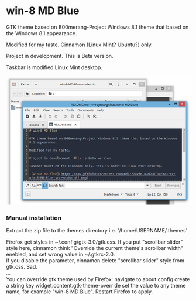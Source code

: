 # win-8 MD Blue

GTK theme based on B00merang-Project Windows 8.1 theme that based on the Windows 8.1 appearance.

Modified for my taste. Cinnamon (Linux Mint? Ubuntu?) only.

Project in development. This is Beta version.

Taskbar is modified Linux Mint desktop.

![win-8-MD-Blue](https://raw.githubusercontent.com/md2222/win-8-MD-Blue/master/win-8-MD-Blue-example-01.png)

### Manual installation

Extract the zip file to the themes directory i.e. '/home/USERNAME/.themes'

Firefox get styles in \~/.config/gtk-3.0/gtk.css. 
If you put "scrollbar slider" style here, cinnamon think "Override the current theme's scrollbar width" enebled,
and set wrong value in \~/.gtkrc-2.0.<br>
If you disable the parameter, cinnamon delete "scrollbar slider" style from gtk.css. Sad.<br>
...<br>
You can override gtk theme used by Firefox: navigate to about:config create a string key widget.content.gtk-theme-override set the value to any theme name, for example "win-8 MD Blue". Restart Firefox to apply.


